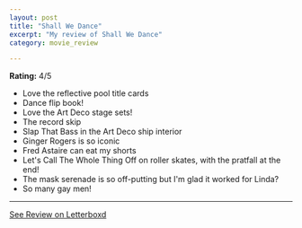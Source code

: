 ```yaml
---
layout: post
title: "Shall We Dance"
excerpt: "My review of Shall We Dance"
category: movie_review

---
```


**Rating:** 4/5

* Love the reflective pool title cards
* Dance flip book!
* Love the Art Deco stage sets!
* The record skip
* Slap That Bass in the Art Deco ship interior
* Ginger Rogers is so iconic
* Fred Astaire can eat my shorts
* Let's Call The Whole Thing Off on roller skates, with the pratfall at the end!
* The mask serenade is so off-putting but I'm glad it worked for Linda?
* So many gay men!

<hr>

[See Review on Letterboxd](https://boxd.it/6Y6B9f)
